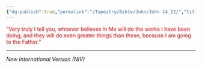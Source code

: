 ```yaml
---
{"dg-publish":true,"permalink":"/Tapestry/Bible/John/John 14_12/","title":"John 14:12","hide":true,"tags":["bible-verse","bible-verse"],"dgHomeLink":true,"dgShowLocalGraph":true,"dgEnableSearch":true}
---
```


<font color=red> “Very truly I tell you, whoever believes in Me will do the works I have been doing, and they will do even greater things than these, because I am going to the Father.”</font>

---
*New International Version (NIV)*

